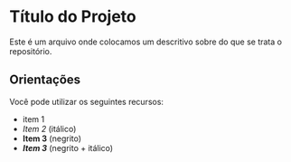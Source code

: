 # Título do Projeto

Este é um arquivo onde colocamos um descritivo sobre do que se trata o repositório.

## Orientações

Você pode utilizar os seguintes recursos:
+ item 1
+ *Item 2* (itálico)
+ **Item 3** (negrito)
+ ***Item 3*** (negrito + itálico)